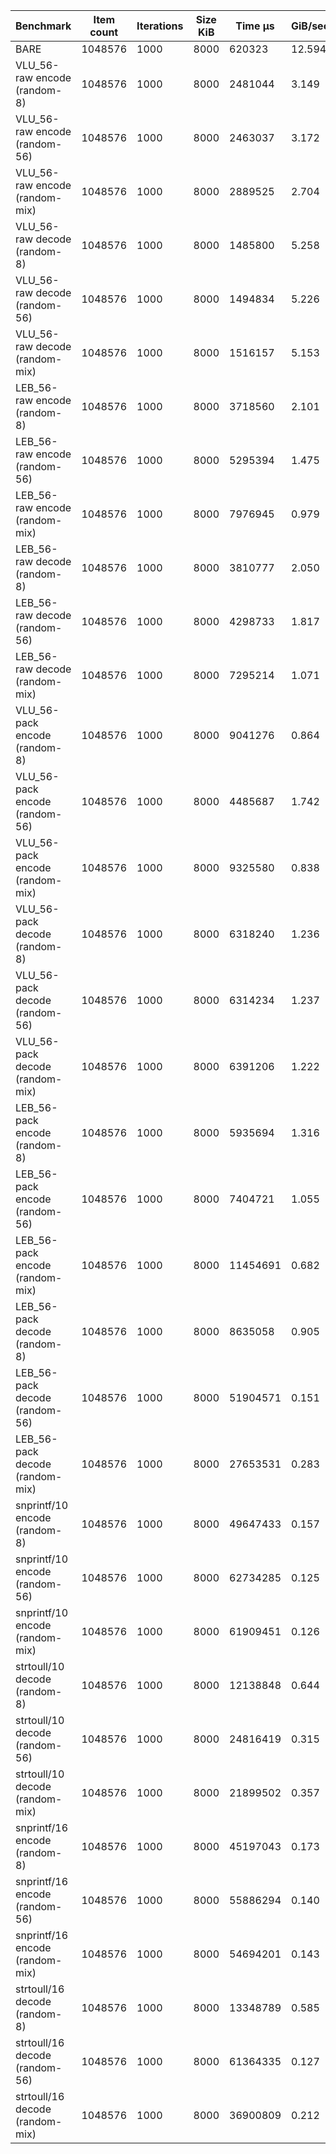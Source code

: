 |Benchmark                       |Item count|Iterations|Size KiB  |Time µs   |GiB/sec   |
|--------------------------------|----------|----------|----------|----------|----------|
|BARE                            |1048576   |1000      |8000      |620323    |   12.594 |
|VLU_56-raw encode (random-8)    |1048576   |1000      |8000      |2481044   |    3.149 |
|VLU_56-raw encode (random-56)   |1048576   |1000      |8000      |2463037   |    3.172 |
|VLU_56-raw encode (random-mix)  |1048576   |1000      |8000      |2889525   |    2.704 |
|VLU_56-raw decode (random-8)    |1048576   |1000      |8000      |1485800   |    5.258 |
|VLU_56-raw decode (random-56)   |1048576   |1000      |8000      |1494834   |    5.226 |
|VLU_56-raw decode (random-mix)  |1048576   |1000      |8000      |1516157   |    5.153 |
|LEB_56-raw encode (random-8)    |1048576   |1000      |8000      |3718560   |    2.101 |
|LEB_56-raw encode (random-56)   |1048576   |1000      |8000      |5295394   |    1.475 |
|LEB_56-raw encode (random-mix)  |1048576   |1000      |8000      |7976945   |    0.979 |
|LEB_56-raw decode (random-8)    |1048576   |1000      |8000      |3810777   |    2.050 |
|LEB_56-raw decode (random-56)   |1048576   |1000      |8000      |4298733   |    1.817 |
|LEB_56-raw decode (random-mix)  |1048576   |1000      |8000      |7295214   |    1.071 |
|VLU_56-pack encode (random-8)   |1048576   |1000      |8000      |9041276   |    0.864 |
|VLU_56-pack encode (random-56)  |1048576   |1000      |8000      |4485687   |    1.742 |
|VLU_56-pack encode (random-mix) |1048576   |1000      |8000      |9325580   |    0.838 |
|VLU_56-pack decode (random-8)   |1048576   |1000      |8000      |6318240   |    1.236 |
|VLU_56-pack decode (random-56)  |1048576   |1000      |8000      |6314234   |    1.237 |
|VLU_56-pack decode (random-mix) |1048576   |1000      |8000      |6391206   |    1.222 |
|LEB_56-pack encode (random-8)   |1048576   |1000      |8000      |5935694   |    1.316 |
|LEB_56-pack encode (random-56)  |1048576   |1000      |8000      |7404721   |    1.055 |
|LEB_56-pack encode (random-mix) |1048576   |1000      |8000      |11454691  |    0.682 |
|LEB_56-pack decode (random-8)   |1048576   |1000      |8000      |8635058   |    0.905 |
|LEB_56-pack decode (random-56)  |1048576   |1000      |8000      |51904571  |    0.151 |
|LEB_56-pack decode (random-mix) |1048576   |1000      |8000      |27653531  |    0.283 |
|snprintf/10 encode (random-8)   |1048576   |1000      |8000      |49647433  |    0.157 |
|snprintf/10 encode (random-56)  |1048576   |1000      |8000      |62734285  |    0.125 |
|snprintf/10 encode (random-mix) |1048576   |1000      |8000      |61909451  |    0.126 |
|strtoull/10 decode (random-8)   |1048576   |1000      |8000      |12138848  |    0.644 |
|strtoull/10 decode (random-56)  |1048576   |1000      |8000      |24816419  |    0.315 |
|strtoull/10 decode (random-mix) |1048576   |1000      |8000      |21899502  |    0.357 |
|snprintf/16 encode (random-8)   |1048576   |1000      |8000      |45197043  |    0.173 |
|snprintf/16 encode (random-56)  |1048576   |1000      |8000      |55886294  |    0.140 |
|snprintf/16 encode (random-mix) |1048576   |1000      |8000      |54694201  |    0.143 |
|strtoull/16 decode (random-8)   |1048576   |1000      |8000      |13348789  |    0.585 |
|strtoull/16 decode (random-56)  |1048576   |1000      |8000      |61364335  |    0.127 |
|strtoull/16 decode (random-mix) |1048576   |1000      |8000      |36900809  |    0.212 |
